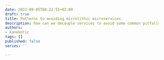 ```yaml
---
date: 2022-09-05T08:22:55+02:00
draft: true
title: Patterns to avoiding microlithic microservices
description: how can we decouple services to avoid some common pitfalls
authors:
- kanekotic
tags: []
published: false
series: ''

---
```

